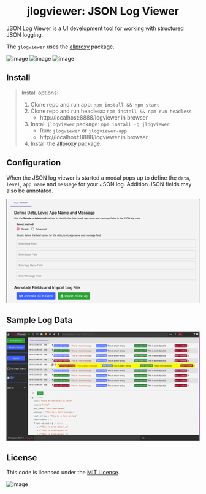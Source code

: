 <h1 align="center" style="border-bottom: none;">jlogviewer: JSON Log Viewer</h1>
JSON Log Viewer is a UI development tool for working with structured JSON logging.
<p>

The `jlogviewer` uses the [allproxy](https://github.com/allproxy/allproxy) package.
<p>

![image](https://img.shields.io/badge/mac%20os-000000?style=for-the-badge&logo=apple&logoColor=white)
![image](https://img.shields.io/badge/Linux-FCC624?style=for-the-badge&logo=linux&logoColor=black)
![image](https://img.shields.io/badge/Windows-0078D6?style=for-the-badge&logo=windows&logoColor=white)

## Install

> Install options:
> 1. Clone repo and run app: `npm install && npm start`
> 2. Clone repo and run headless: `npm install && npm run headless`
>    * http://localhost:8888/logviewer in browser
> 3. Install `jlogviewer` package: `npm install -g jlogviewer`
>    * Run: `jlogviewer` or `jlogviewer-app`
>    * http://localhost:8888/logviewer in browser
> 4. Install the [allproxy](https://github.com/allproxy/allproxy) package.

## Configuration
When the JSON log viewer is started a modal pops up to define the `data`, `level`, `app name` and `message` for your JSON log.  Addition JSON fields may also be annotated.

![Alt text](image.png)

## Sample Log Data

![Alt text](image-2.png)

## License

This code is licensed under the [MIT License](https://opensource.org/licenses/MIT).

![image](https://img.shields.io/badge/Node.js-43853D?style=for-the-badge&logo=node.js&logoColor=white)

